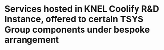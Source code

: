 # Services hosted in KNEL Coolify R&D Instance, offered to certain TSYS Group components under bespoke arrangement
